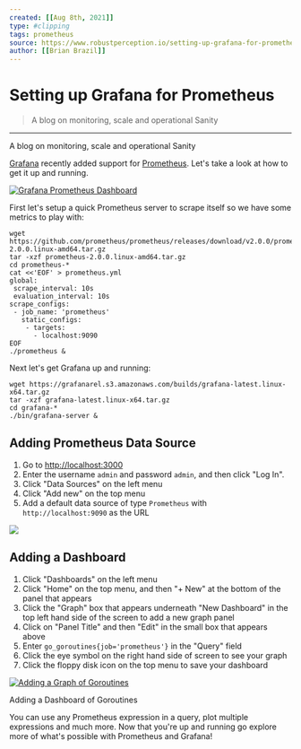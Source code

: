```yaml
---
created: [[Aug 8th, 2021]]
type: #clipping
tags: prometheus 
source: https://www.robustperception.io/setting-up-grafana-for-prometheus
author: [[Brian Brazil]] 
---
```

# Setting up Grafana for Prometheus

> A blog on monitoring, scale and operational Sanity

---
A blog on monitoring, scale and operational Sanity

[Grafana](http://grafana.org/) recently added support for [Prometheus](https://prometheus.io/). Let's take a look at how to get it up and running.

[![Grafana Prometheus Dashboard](http://www.robustperception.io/wp-content/uploads/2015/11/Screenshot-011115-132758-640x415.png)](http://www.robustperception.io/wp-content/uploads/2015/11/Screenshot-011115-132758.png)

First let's setup a quick Prometheus server to scrape itself so we have some metrics to play with:
```shell
wget https://github.com/prometheus/prometheus/releases/download/v2.0.0/prometheus-2.0.0.linux-amd64.tar.gz
tar -xzf prometheus-2.0.0.linux-amd64.tar.gz
cd prometheus-*
cat <<'EOF' > prometheus.yml
global:
 scrape_interval: 10s
 evaluation_interval: 10s
scrape_configs:
 - job_name: 'prometheus'
   static_configs:
    - targets:
      - localhost:9090
EOF
./prometheus &
```
Next let's get Grafana up and running:
```shell
wget https://grafanarel.s3.amazonaws.com/builds/grafana-latest.linux-x64.tar.gz
tar -xzf grafana-latest.linux-x64.tar.gz
cd grafana-*
./bin/grafana-server &
```

## Adding Prometheus Data Source

1.  Go to [http://localhost:3000](http://localhost:3000/)
2.  Enter the username `admin` and password `admin`, and then click "Log In".
3.  Click "Data Sources" on the left menu
4.  Click "Add new" on the top menu
5.  Add a default data source of type `Prometheus` with `http://localhost:9090` as the URL

[![](http://www.robustperception.io/wp-content/uploads/2015/11/Screenshot-011115-125025-640x330.png)](http://www.robustperception.io/wp-content/uploads/2015/11/Screenshot-011115-125025.png)

## Adding a Dashboard

1.  Click "Dashboards" on the left menu
2.  Click "Home" on the top menu, and then "+ New" at the bottom of the panel that appears
3.  Click the "Graph" box that appears underneath "New Dashboard" in the top left hand side of the screen to add a new graph panel
4.  Click on "Panel Title" and then "Edit" in the small box that appears above
5.  Enter `go_goroutines{job='prometheus'}` in the "Query" field
6.  Click the eye symbol on the right hand side of screen to see your graph
7.  Click the floppy disk icon on the top menu to save your dashboard

[![Adding a Graph of Goroutines](http://www.robustperception.io/wp-content/uploads/2015/11/Screenshot-011115-131437-640x406.png)](http://www.robustperception.io/wp-content/uploads/2015/11/Screenshot-011115-131437.png)

Adding a Dashboard of Goroutines

You can use any Prometheus expression in a query, plot multiple expressions and much more. Now that you're up and running go explore more of what's possible with Prometheus and Grafana!
